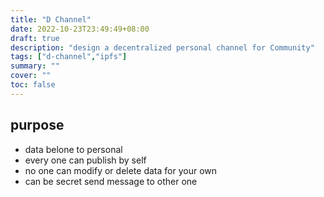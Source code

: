 ```yaml
---
title: "D Channel"
date: 2022-10-23T23:49:49+08:00
draft: true
description: "design a decentralized personal channel for Community"
tags: ["d-channel","ipfs"]
summary: ""
cover: "" 
toc: false
---
```


## purpose

- data belone to personal 
- every one can publish by self
- no one can modify or delete data for your own 
- can be secret send message to other one



